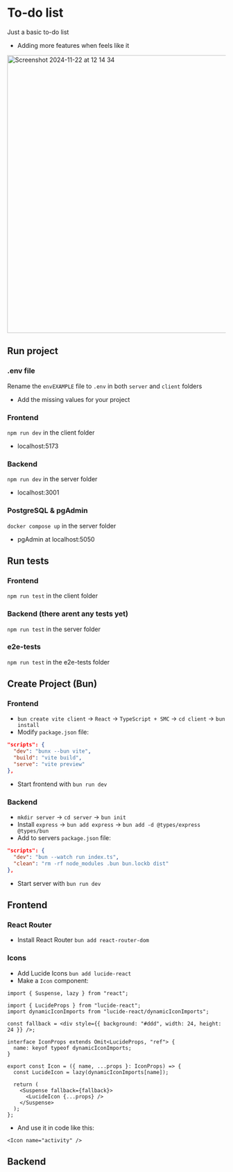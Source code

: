 # To-do list

Just a basic to-do list

- Adding more features when feels like it

<img width="640" alt="Screenshot 2024-11-22 at 12 14 34" src="https://github.com/user-attachments/assets/abb38332-7b67-4828-a0a6-24676e57736f">


## Run project

### .env file

Rename the `envEXAMPLE` file to `.env` in both `server` and `client` folders

- Add the missing values for your project

### Frontend

`npm run dev` in the client folder

- localhost:5173

### Backend

`npm run dev` in the server folder

- localhost:3001

### PostgreSQL & pgAdmin

`docker compose up` in the server folder

- pgAdmin at localhost:5050

## Run tests

### Frontend

`npm run test` in the client folder

### Backend (there arent any tests yet)

`npm run test` in the server folder

### e2e-tests

`npm run test` in the e2e-tests folder

## Create Project (Bun)

### Frontend

- `bun create vite client` -> `React` -> `TypeScript + SMC` -> `cd client` -> `bun install`
- Modify `package.json` file:

```json
"scripts": {
  "dev": "bunx --bun vite",
  "build": "vite build",
  "serve": "vite preview"
},
```

- Start frontend with `bun run dev`

### Backend

- `mkdir server` -> `cd server` -> `bun init`
- Install `express` -> `bun add express` -> `bun add -d @types/express @types/bun`
- Add to servers `package.json` file:

```json
"scripts": {
  "dev": "bun --watch run index.ts",
  "clean": "rm -rf node_modules .bun bun.lockb dist"
},
```

- Start server with `bun run dev`

## Frontend

### React Router

- Install React Router `bun add react-router-dom`

### Icons

- Add Lucide Icons `bun add lucide-react`
- Make a `Icon` component:

```tsx
import { Suspense, lazy } from "react";

import { LucideProps } from "lucide-react";
import dynamicIconImports from "lucide-react/dynamicIconImports";

const fallback = <div style={{ background: "#ddd", width: 24, height: 24 }} />;

interface IconProps extends Omit<LucideProps, "ref"> {
  name: keyof typeof dynamicIconImports;
}

export const Icon = ({ name, ...props }: IconProps) => {
  const LucideIcon = lazy(dynamicIconImports[name]);

  return (
    <Suspense fallback={fallback}>
      <LucideIcon {...props} />
    </Suspense>
  );
};
```

- And use it in code like this:

```tsx
<Icon name="activity" />
```

## Backend

